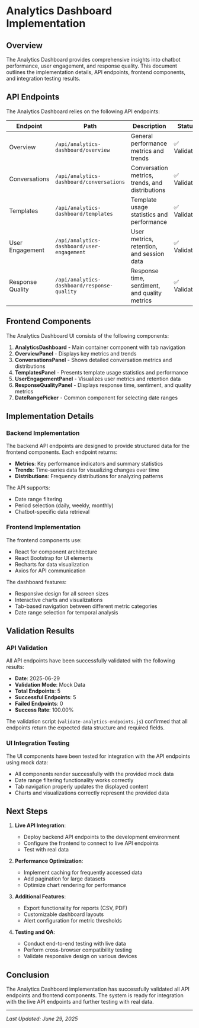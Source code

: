 # Analytics Dashboard Implementation

## Overview
The Analytics Dashboard provides comprehensive insights into chatbot performance, user engagement, and response quality. This document outlines the implementation details, API endpoints, frontend components, and integration testing results.

## API Endpoints

The Analytics Dashboard relies on the following API endpoints:

| Endpoint | Path | Description | Status |
|----------|------|-------------|--------|
| Overview | `/api/analytics-dashboard/overview` | General performance metrics and trends | ✅ Validated |
| Conversations | `/api/analytics-dashboard/conversations` | Conversation metrics, trends, and distributions | ✅ Validated |
| Templates | `/api/analytics-dashboard/templates` | Template usage statistics and performance | ✅ Validated |
| User Engagement | `/api/analytics-dashboard/user-engagement` | User metrics, retention, and session data | ✅ Validated |
| Response Quality | `/api/analytics-dashboard/response-quality` | Response time, sentiment, and quality metrics | ✅ Validated |

## Frontend Components

The Analytics Dashboard UI consists of the following components:

1. **AnalyticsDashboard** - Main container component with tab navigation
2. **OverviewPanel** - Displays key metrics and trends
3. **ConversationsPanel** - Shows detailed conversation metrics and distributions
4. **TemplatesPanel** - Presents template usage statistics and performance
5. **UserEngagementPanel** - Visualizes user metrics and retention data
6. **ResponseQualityPanel** - Displays response time, sentiment, and quality metrics
7. **DateRangePicker** - Common component for selecting date ranges

## Implementation Details

### Backend Implementation

The backend API endpoints are designed to provide structured data for the frontend components. Each endpoint returns:

- **Metrics**: Key performance indicators and summary statistics
- **Trends**: Time-series data for visualizing changes over time
- **Distributions**: Frequency distributions for analyzing patterns

The API supports:
- Date range filtering
- Period selection (daily, weekly, monthly)
- Chatbot-specific data retrieval

### Frontend Implementation

The frontend components use:
- React for component architecture
- React Bootstrap for UI elements
- Recharts for data visualization
- Axios for API communication

The dashboard features:
- Responsive design for all screen sizes
- Interactive charts and visualizations
- Tab-based navigation between different metric categories
- Date range selection for temporal analysis

## Validation Results

### API Validation

All API endpoints have been successfully validated with the following results:

- **Date**: 2025-06-29
- **Validation Mode**: Mock Data
- **Total Endpoints**: 5
- **Successful Endpoints**: 5
- **Failed Endpoints**: 0
- **Success Rate**: 100.00%

The validation script (`validate-analytics-endpoints.js`) confirmed that all endpoints return the expected data structure and required fields.

### UI Integration Testing

The UI components have been tested for integration with the API endpoints using mock data:

- All components render successfully with the provided mock data
- Date range filtering functionality works correctly
- Tab navigation properly updates the displayed content
- Charts and visualizations correctly represent the provided data

## Next Steps

1. **Live API Integration**:
   - Deploy backend API endpoints to the development environment
   - Configure the frontend to connect to live API endpoints
   - Test with real data

2. **Performance Optimization**:
   - Implement caching for frequently accessed data
   - Add pagination for large datasets
   - Optimize chart rendering for performance

3. **Additional Features**:
   - Export functionality for reports (CSV, PDF)
   - Customizable dashboard layouts
   - Alert configuration for metric thresholds

4. **Testing and QA**:
   - Conduct end-to-end testing with live data
   - Perform cross-browser compatibility testing
   - Validate responsive design on various devices

## Conclusion

The Analytics Dashboard implementation has successfully validated all API endpoints and frontend components. The system is ready for integration with the live API endpoints and further testing with real data.

---

*Last Updated: June 29, 2025*